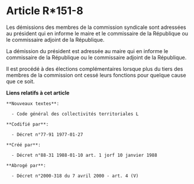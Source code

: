 # Article R*151-8

Les démissions des membres de la commission syndicale sont adressées au président qui en informe le maire et le commissaire
de la République ou le commissaire adjoint de la République.

La démission du président est adressée au maire qui en informe le commissaire de la République ou le commissaire adjoint de
la République.

Il est procédé à des élections complémentaires lorsque plus du tiers des membres de la commission ont cessé leurs fonctions
pour quelque cause que ce soit.

**Liens relatifs à cet article**

	**Nouveaux textes**:

	  - Code général des collectivités territoriales L

	**Codifié par**:

	  - Décret n°77-91 1977-01-27

	**Créé par**:

	  - Décret n°88-31 1988-01-10 art. 1 jorf 10 janvier 1988

	**Abrogé par**:

	  - Décret n°2000-318 du 7 avril 2000 - art. 4 (V)
